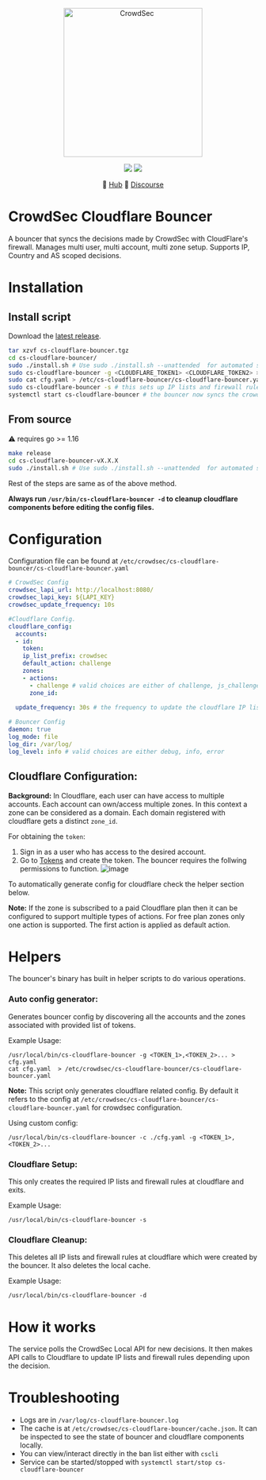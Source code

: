 <p align="center">
<img src="https://github.com/crowdsecurity/cs-cloudflare-bouncer/raw/main/docs/assets/crowdsec_cloudfare.png" alt="CrowdSec" title="CrowdSec" width="280" height="300" />
</p>
<p align="center">
<img src="https://img.shields.io/badge/build-pass-green">
<img src="https://img.shields.io/badge/tests-pass-green">
</p>
<p align="center">
&#x1F4A0; <a href="https://hub.crowdsec.net">Hub</a>
&#128172; <a href="https://discourse.crowdsec.net">Discourse </a>
</p>

# CrowdSec Cloudflare Bouncer

A bouncer that syncs the decisions made by CrowdSec with CloudFlare's firewall. Manages multi user, multi account, multi zone setup. Supports IP, Country and AS scoped decisions.

# Installation

## Install script

Download the [latest release](https://github.com/crowdsecurity/cs-cloudflare-bouncer/releases).

```bash
tar xzvf cs-cloudflare-bouncer.tgz
cd cs-cloudflare-bouncer/
sudo ./install.sh # Use sudo ./install.sh --unattended  for automated setup
sudo cs-cloudflare-bouncer -g <CLOUDFLARE_TOKEN1> <CLOUDFLARE_TOKEN2> > cfg.yaml # auto-generate cloudflare config for provided space separated tokens 
sudo cat cfg.yaml > /etc/cs-cloudflare-bouncer/cs-cloudflare-bouncer.yaml # Verify the generated config and paste it in bouncer's config.
sudo cs-cloudflare-bouncer -s # this sets up IP lists and firewall rules at cloudflare for the provided config. 
systemctl start cs-cloudflare-bouncer # the bouncer now syncs the crowdsec decisions wit cloudflare components.
```


## From source

:warning: requires go >= 1.16

```bash
make release
cd cs-cloudflare-bouncer-vX.X.X
sudo ./install.sh # Use sudo ./install.sh --unattended  for automated setup
```
Rest of the steps are same as of the above method.

**Always run `/usr/bin/cs-cloudflare-bouncer -d` to cleanup cloudflare components before editing the config files.**

# Configuration

Configuration file can be found at `/etc/crowdsec/cs-cloudflare-bouncer/cs-cloudflare-bouncer.yaml`

```yaml
# CrowdSec Config
crowdsec_lapi_url: http://localhost:8080/
crowdsec_lapi_key: ${LAPI_KEY}
crowdsec_update_frequency: 10s

#Cloudflare Config. 
cloudflare_config:
  accounts: 
  - id: 
    token: 
    ip_list_prefix: crowdsec
    default_action: challenge
    zones:
    - actions: 
      - challenge # valid choices are either of challenge, js_challenge, block
      zone_id:
    
  update_frequency: 30s # the frequency to update the cloudflare IP list 

# Bouncer Config
daemon: true
log_mode: file
log_dir: /var/log/ 
log_level: info # valid choices are either debug, info, error 
```

## Cloudflare Configuration:

**Background:** In Cloudflare, each user can have access to multiple accounts. Each account can own/access multiple zones. In this context a zone can be considered as a domain. Each domain registered with cloudflare gets a distinct `zone_id`.


For obtaining the `token`:
1. Sign in as a user who has access to the desired account.
2. Go to [Tokens](https://dash.cloudflare.com/profile/api-tokens) and create the token. The bouncer requires the follwing permissions to function.
![image](https://raw.githubusercontent.com/crowdsecurity/cs-cloudflare-bouncer/main/docs/assets/token_permissions.png)

To automatically generate config for cloudflare check the  helper section below.

**Note:** If the zone is subscribed to a paid Cloudflare plan then it can be configured to support multiple types of actions. For free plan zones only one action is supported. The first action is applied as default action.

# Helpers

The bouncer's binary has built in helper scripts to do various operations.

### Auto config generator: 

Generates bouncer config by discovering all the accounts and the zones associated with provided list of tokens. 

Example Usage:

```
/usr/local/bin/cs-cloudflare-bouncer -g <TOKEN_1>,<TOKEN_2>... > cfg.yaml
cat cfg.yaml  > /etc/crowdsec/cs-cloudflare-bouncer/cs-cloudflare-bouncer.yaml
```

**Note:** This script only generates cloudflare related config. By default it refers to the config at `/etc/crowdsec/cs-cloudflare-bouncer/cs-cloudflare-bouncer.yaml` for crowdsec configuration. 

Using custom config:
```
/usr/local/bin/cs-cloudflare-bouncer -c ./cfg.yaml -g <TOKEN_1>,<TOKEN_2>... 
```

### Cloudflare Setup: 

This only creates the required IP lists and firewall rules at cloudflare and exits.

Example Usage:
```
/usr/local/bin/cs-cloudflare-bouncer -s 
```

### Cloudflare Cleanup: 

This deletes all IP lists and firewall rules at cloudflare which were created by the bouncer. It also deletes the local cache. 

Example Usage:
```
/usr/local/bin/cs-cloudflare-bouncer -d 
```

# How it works

The service polls the CrowdSec Local API for new decisions. It then makes API calls to Cloudflare
to update IP lists and firewall rules depending upon the decision.


# Troubleshooting
 - Logs are in `/var/log/cs-cloudflare-bouncer.log`
 - The cache is at `/etc/crowdsec/cs-cloudflare-bouncer/cache.json`. It can be inspected to see the state of bouncer and cloudflare components locally.
 - You can view/interact directly in the ban list either with `cscli`
 - Service can be started/stopped with `systemctl start/stop cs-cloudflare-bouncer`
